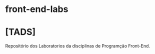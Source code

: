 # front-end-labs
<h1>[TADS]</H1>
Repositório dos Laboratorios da disciplinas de Programção Front-End.